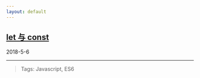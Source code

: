 ```yaml
---
layout: default
---
```


## [let 与 const](./another-page.html)
2018-5-6

* * *

> Tags: Javascript, ES6


